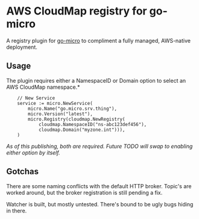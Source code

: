 # AWS CloudMap registry for go-micro

A registry plugin for [go-micro](https://github.com/micro/go-micro) to compliment a fully managed, AWS-native deployment.

## Usage

The plugin requires either a NamespaceID or Domain option to select an AWS CloudMap namespace.*

```golang
	// New Service
	service := micro.NewService(
		micro.Name("go.micro.srv.thing"),
		micro.Version("latest"),
		micro.Registry(cloudmap.NewRegistry(
			cloudmap.NamespaceID("ns-abc123def456"),
			cloudmap.Domain("myzone.int"))),
	)
```

_As of this publishing, both are required. Future TODO will swap to enabling either option by itself._

## Gotchas

There are some naming conflicts with the default HTTP broker. Topic's are worked around, but the broker registration is still pending a fix.

Watcher is built, but mostly untested. There's bound to be ugly bugs hiding in there.